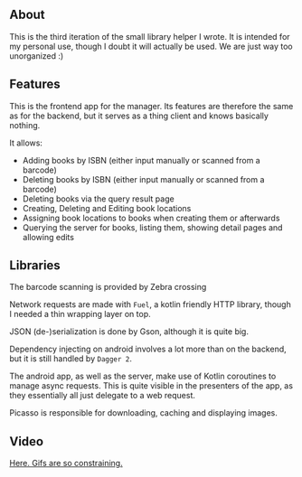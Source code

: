 ## About

This is the third iteration of the small library helper I wrote. It is intended for my personal use, though I doubt it will actually be used. We are just way too unorganized :)

## Features

This is the frontend app for the manager.
Its features are therefore the same as for the backend,
but it serves as a thing client and knows basically nothing.

It allows:
* Adding books by ISBN (either input manually or scanned from a barcode)
* Deleting books by ISBN (either input manually or scanned from a barcode)
* Deleting books via the query result page
* Creating, Deleting and Editing book locations
* Assigning book locations to books when creating them or afterwards
* Querying the server for books, listing them, showing detail pages and allowing edits

## Libraries

The barcode scanning is provided by Zebra crossing

Network requests are made with `Fuel`,
a kotlin friendly HTTP library, though I needed a thin wrapping layer on top.

JSON (de-)serialization is done by Gson, although it is quite big.

Dependency injecting on android involves a lot more than on the backend,
but it is still handled by `Dagger 2`.

The android app, as well as the server, make use of Kotlin coroutines to manage async requests.
This is quite visible in the presenters of the app,
as they essentially all just delegate to a web request.

Picasso is responsible for downloading, caching and displaying images.

## Video
[Here. Gifs are so constraining.](https://streamable.com/tshqj)
